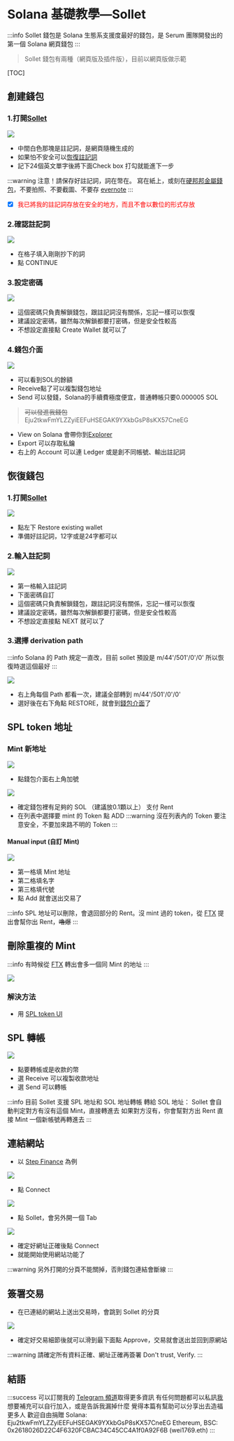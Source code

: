 # Solana 基礎教學—Sollet 

 
:::info
Sollet 錢包是 Solana 生態系支援度最好的錢包，是 Serum 團隊開發出的第一個 Solana 網頁錢包
:::

>Sollet 錢包有兩種（網頁版及插件版），目前以網頁版做示範

 [TOC]
 
## 創建錢包

### 1.打開[Sollet](https://www.sollet.io)

 ![](https://i.imgur.com/yoCpI3y.png)
 
+ 中間白色那塊是註記詞，是網頁隨機生成的
+ 如果怕不安全可以[恢復註記詞](#恢復錢包)
+ 記下24個英文單字後將下面Check box 打勾就能進下一步

:::warning
注意！請保存好註記詞，詞在幣在。
寫在紙上，或刻在[硬邦邦金屬錢包](https://jlopp.github.io/metal-bitcoin-storage-reviews/)，不要拍照、不要截圖、不要存 [evernote](https://www.blocktempo.com/300-k-stablecoin-hacked-due-to-the-victim-left-wallet-key-online/)
:::
 
- [x] <span style="color:red">我已將我的註記詞存放在安全的地方，而且不會以數位的形式存放</span>

### 2.確認註記詞
![](https://i.imgur.com/kdI47aM.png)
+ 在格子填入剛剛抄下的詞
+ 點 CONTINUE

### 3.設定密碼

![](https://i.imgur.com/oYDMisc.png)

+ 這個密碼只負責解鎖錢包，跟註記詞沒有關係，忘記一樣可以恢復
+ 建議設定密碼，雖然每次解鎖都要打密碼，但是安全性較高
+ 不想設定直接點 Create Wallet 就可以了

### 4.錢包介面

![](https://i.imgur.com/L23yFzj.png)

+ 可以看到SOL的餘額
+ Receive點了可以複製錢包地址
+ Send 可以發錢，Solana的手續費極度便宜，普通轉帳只要0.000005 SOL
> ~~可以發進我錢包~~ Eju2tkwFmYLZZyiEEFuHSEGAK9YXkbGsP8sKX57CneEG
+ View on Solana 會帶你到[Explorer](https://explorer.solana.com/)
+ Export 可以存取私鑰
+ 右上的 Account 可以連 Ledger 或是創不同帳號、輸出註記詞


## 恢復錢包

### 1.打開[Sollet](https://www.sollet.io)

 ![](https://i.imgur.com/yoCpI3y.png)
 
 + 點左下 Restore existing wallet
 + 準備好註記詞，12字或是24字都可以

### 2.輸入註記詞

![](https://i.imgur.com/4n6Lx77.png)

+ 第一格輸入註記詞
+ 下面密碼自訂
+ 這個密碼只負責解鎖錢包，跟註記詞沒有關係，忘記一樣可以恢復
+ 建議設定密碼，雖然每次解鎖都要打密碼，但是安全性較高
+ 不想設定直接點 NEXT 就可以了

### 3.選擇 derivation path

:::info
Solana 的 Path 規定一直改，目前 sollet 預設是 m/44'/501'/0'/0' 所以恢復時選這個最好
:::

![](https://i.imgur.com/ULDuA3U.png)

+ 右上角每個 Path 都看一次，建議全部轉到 m/44'/501'/0'/0'
+ 選好後在右下角點 RESTORE，就會到[錢包介面](#4.錢包介面)了

## SPL token 地址

### Mint 新地址
![](https://i.imgur.com/7Xt3wqk.png)

+ 點錢包介面右上角加號

![](https://i.imgur.com/bYMym7J.png)

+ 確定錢包裡有足夠的 SOL （建議放0.1顆以上） 支付 Rent
+ 在列表中選擇要 mint 的 Token 點 ADD
:::warning
沒在列表內的 Token 要注意安全，不要加來路不明的 Token
:::

#### Manual input (自訂 Mint)

![](https://i.imgur.com/K143YDm.png)

+ 第一格填 Mint 地址
+ 第二格填名字
+ 第三格填代號
+ 點 Add 就會送出交易了

:::info
SPL 地址可以刪除，會退回部分的 Rent。沒 mint 過的 token，從 [FTX](https://ftx.com/#a=wei1769) 提出會幫你出 Rent，~~嚕爆~~
:::

## 刪除重複的 Mint
:::info
有時候從 [FTX](https://ftx.com/#a=wei1769) 轉出會多一個同 Mint 的地址
:::

![](https://i.imgur.com/XlbPlpi.png)


### 解決方法
+ 用 [SPL token UI](/YKeZv7NISY2CODSvQ05ssA)

## SPL 轉帳

![](https://i.imgur.com/XdKT3lI.png)

+ 點要轉帳或是收款的幣
+ 選 Receive 可以複製收款地址
+ 選 Send 可以轉帳

:::info
目前 Sollet 支援 SPL 地址和 SOL 地址轉帳
轉給 SOL 地址： Sollet 會自動判定對方有沒有這個 Mint，直接轉進去
如果對方沒有，你會幫對方出 Rent 直接 Mint 一個新帳號再轉進去
:::

## 連結網站

+ 以 [Step Finance](https://test.step.finance) 為例

![](https://i.imgur.com/iftPaPN.png)

+ 點 Connect

![](https://i.imgur.com/FnNaisR.png)

+ 點 Sollet，會另外開一個 Tab

![](https://i.imgur.com/ZU6gpHr.png)

* 確定好網址正確後點 Connect
* 就能開始使用網站功能了

:::warning
另外打開的分頁不能關掉，否則錢包連結會斷線
:::

## 簽署交易
+ 在已連結的網站上送出交易時，會跳到 Sollet 的分頁

![](https://i.imgur.com/Dl5yywx.png)

+ 確定好交易細節後就可以滑到最下面點 Approve，交易就會送出並回到原網站

:::warning
請確定所有資料正確、網址正確再簽署
Don't trust, Verify.
:::

## 結語
:::success
可以訂閱我的 [Telegram 頻道](https://t.me/wei9103)取得更多資訊
有任何問題都可以私訊[我](https://t.me/wei1769)
想要補充可以自行加入，或是告訴我漏掉什麼
覺得本篇有幫助可以分享出去造福更多人
歡迎自由捐贈
Solana: Eju2tkwFmYLZZyiEEFuHSEGAK9YXkbGsP8sKX57CneEG
Ethereum, BSC: 0x2618026D22C4F6320FCBAC34C45CC4A1f0A92F6B (wei1769.eth)
:::